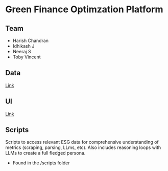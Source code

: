 # Green Finance Optimzation Platform

## Team
- Harish Chandran
- Idhikash J
- Neeraj S
- Toby Vincent

## Data
[Link](https://gist.github.com/HarishChandran3304/72166c118e45869a92d13ca65ca908bd) 

## UI
[Link](https://www.figma.com/design/GNqJMypdInLB7w9deIvBuv/Shastra?node-id=6-233&t=FivkByACdd1zlv8H-1)

## Scripts
Scripts to access relevant ESG data for comprehensive understanding of metrics (scraping, parsing, LLms, etc). Also includes reasoning loops with LLMs to create a full fledged persona.
- Found in the /scripts folder
